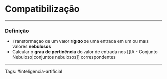
# Compatibilização

---

### Definição

- Transformação de um valor **rígido** de uma entrada em um ou mais valores **nebulosos**
- Calcular o **grau de pertinência** do valor de entrada nos [[IA - Conjunto Nebuloso|conjuntos nebulosos]] correspondentes

---

Tags: #inteligencia-artificial

